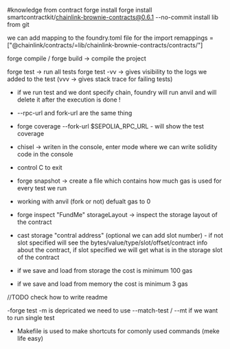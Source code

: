 #knowledge from contract
forge install forge install smartcontractkit/chainlink-brownie-contracts@0.6.1 --no-commit
install lib from git

we can add mapping to the foundry.toml file for the import
remappings = ["@chainlink/contracts/=lib/chainlink-brownie-contracts/contracts/"]

forge compile / forge build -> compile the project

forge test -> run all tests
forge test -vv -> gives visibility to the logs we added to the test (vvv -> gives stack trace for failing tests)

- if we run test and we dont specify chain, foundry will run anvil and will delete it after the execution is done !

- --rpc-url and fork-url are the same thing 

- forge coverage --fork-url $SEPOLIA_RPC_URL - will show the test coverage 

- chisel -> writen in the console, enter mode where we can write solidity code in the console
- control C to exit
  
- forge snapshot -> create a file which contains how much gas is used for every test we run
- working with anvil (fork or not) defualt gas to 0
  

- forge inspect "FundMe" storageLayout -> inspect the storage layout of the contract

- cast storage "contral address" (optional we can add slot number) - if not slot specified will see the bytes/value/type/slot/offset/contract info about the contract, if slot specified we will get what is in the storage slot of the contract

- if we save and load from storage the cost is minimum 100 gas
- if we save and load from memory the cost is minimum 3 gas

//TODO check how to write readme

-forge test -m is depricated we need to use --match-test / --mt if we want to run single test

- Makefile is used to make shortcuts for comonly used commands (meke life easy)